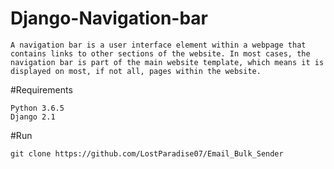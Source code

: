 # Django-Navigation-bar
    A navigation bar is a user interface element within a webpage that contains links to other sections of the website. In most cases, the navigation bar is part of the main website template, which means it is displayed on most, if not all, pages within the website.

#Requirements

    Python 3.6.5
    Django 2.1


#Run

    git clone https://github.com/LostParadise07/Email_Bulk_Sender
